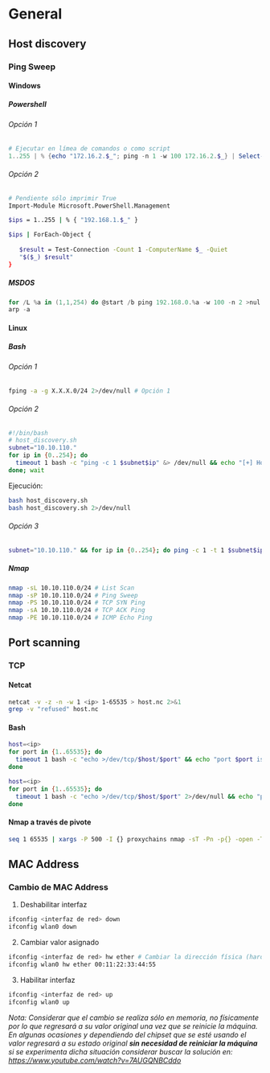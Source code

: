# General

## Host discovery

### Ping Sweep

#### Windows

##### Powershell

###### Opción 1

```powershell
# Ejecutar en límea de comandos o como script
1..255 | % {echo "172.16.2.$_"; ping -n 1 -w 100 172.16.2.$_} | Select-String ttl
```

###### Opción 2

```bash
# Pendiente sólo imprimir True
Import-Module Microsoft.PowerShell.Management

$ips = 1..255 | % { "192.168.1.$_" } 

$ips | ForEach-Object {
   
   $result = Test-Connection -Count 1 -ComputerName $_ -Quiet
   "$($_) $result"
}
```

##### MSDOS

```powershell
for /L %a in (1,1,254) do @start /b ping 192.168.0.%a -w 100 -n 2 >nul
arp -a
```

#### Linux

##### Bash

###### Opción 1

```bash
fping -a -g X.X.X.0/24 2>/dev/null # Opción 1
```

###### Opción 2

```bash
#!/bin/bash
# host_discovery.sh
subnet="10.10.110."
for ip in {0..254}; do
  timeout 1 bash -c "ping -c 1 $subnet$ip" &> /dev/null && echo "[+] Host found $subnet$ip" &
done; wait
```

Ejecución:

```bash
bash host_discovery.sh
bash host_discovery.sh 2>/dev/null
```

###### Opción 3

```bash
subnet="10.10.110." && for ip in {0..254}; do ping -c 1 -t 1 $subnet$ip  > /dev/null && echo "[+] Host found $subnet$ip"; done
```


##### Nmap

```bash
nmap -sL 10.10.110.0/24 # List Scan
nmap -sP 10.10.110.0/24 # Ping Sweep
nmap -PS 10.10.110.0/24 # TCP SYN Ping
nmap -sA 10.10.110.0/24 # TCP ACK Ping
nmap -PE 10.10.110.0/24 # ICMP Echo Ping
```

## Port scanning

### TCP

#### Netcat

```bash
netcat -v -z -n -w 1 <ip> 1-65535 > host.nc 2>&1
grep -v "refused" host.nc
```

#### Bash

```bash
host=<ip>
for port in {1..65535}; do
  timeout 1 bash -c "echo >/dev/tcp/$host/$port" && echo "port $port is open" || echo "port $port is closed"
done
```

```bash
host=<ip>
for port in {1..65535}; do
  timeout 1 bash -c "echo >/dev/tcp/$host/$port" 2>/dev/null && echo "port $port is open"
done
```

#### Nmap a través de pivote

```bash
seq 1 65535 | xargs -P 500 -I {} proxychains nmap -sT -Pn -p{} -open -T5 -v -n <ip> 2>&1 | grep "tcp open"
```

## MAC Address

### Cambio de MAC Address

1. Deshabilitar interfaz

```bash
ifconfig <interfaz de red> down
ifconfig wlan0 down
```

2. Cambiar valor asignado
   
```bash
ifconfig <interfaz de red> hw ether # Cambiar la dirección física (hardware address hw ether)
ifconfig wlan0 hw ether 00:11:22:33:44:55
```

3. Habilitar interfaz

```bash
ifconfig <interfaz de red> up
ifconfig wlan0 up
```

*Nota: Considerar que el cambio se realiza sólo en memoria, no físicamente por lo que regresará a su valor original una vez que se reinicie la máquina. En algunas ocasiones y dependiendo del chipset que se esté usando el valor regresará a su estado original **sin necesidad de reiniciar la máquina** si se experimenta dicha situación considerar buscar la solución en: https://www.youtube.com/watch?v=7AUGQNBCddo*